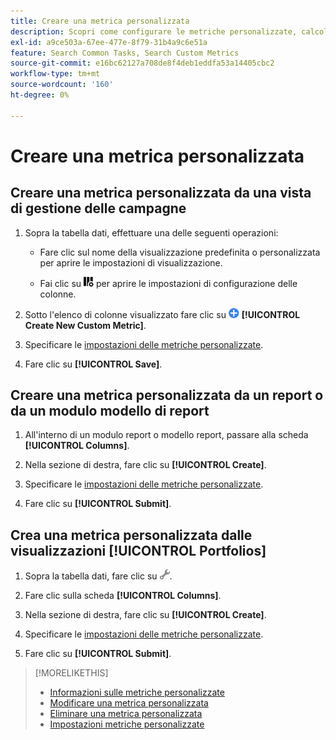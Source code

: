```yaml
---
title: Creare una metrica personalizzata
description: Scopri come configurare le metriche personalizzate, calcolate dalle metriche standard.
exl-id: a9ce503a-67ee-477e-8f79-31b4a9c6e51a
feature: Search Common Tasks, Search Custom Metrics
source-git-commit: e16bc62127a708de8f4deb1eddfa53a14405cbc2
workflow-type: tm+mt
source-wordcount: '160'
ht-degree: 0%

---
```


# Creare una metrica personalizzata

## Creare una metrica personalizzata da una vista di gestione delle campagne

1. Sopra la tabella dati, effettuare una delle seguenti operazioni:

   * Fare clic sul nome della visualizzazione predefinita o personalizzata per aprire le impostazioni di visualizzazione.

   * Fai clic su ![Colonne personalizzate](/help/search-social-commerce/assets/custom-columns.png "Colonne personalizzate") per aprire le impostazioni di configurazione delle colonne.

1. Sotto l&#39;elenco di colonne visualizzato fare clic su ![Crea nuova metrica personalizzata](/help/search-social-commerce/assets/add.png) **[!UICONTROL Create New Custom Metric]**.

1. Specificare le [impostazioni delle metriche personalizzate](custom-metric-settings.md).

1. Fare clic su **[!UICONTROL Save]**.

## Creare una metrica personalizzata da un report o da un modulo modello di report

1. All&#39;interno di un modulo report o modello report, passare alla scheda **[!UICONTROL Columns]**.

1. Nella sezione di destra, fare clic su **[!UICONTROL Create]**.

1. Specificare le [impostazioni delle metriche personalizzate](custom-metric-settings.md).

1. Fare clic su **[!UICONTROL Submit]**.

## Crea una metrica personalizzata dalle visualizzazioni [!UICONTROL Portfolios]

1. Sopra la tabella dati, fare clic su ![Modifica visualizzazione selezionata](/help/search-social-commerce/assets/view-settings.png "Modifica visualizzazione selezionata").

1. Fare clic sulla scheda **[!UICONTROL Columns]**.

1. Nella sezione di destra, fare clic su **[!UICONTROL Create]**.

1. Specificare le [impostazioni delle metriche personalizzate](custom-metric-settings.md).

1. Fare clic su **[!UICONTROL Submit]**.

>[!MORELIKETHIS]
>
>* [Informazioni sulle metriche personalizzate](custom-metric-about.md)
>* [Modificare una metrica personalizzata](custom-metric-edit.md)
>* [Eliminare una metrica personalizzata](custom-metric-delete.md)
>* [Impostazioni metriche personalizzate](custom-metric-settings.md)
